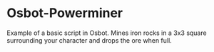 # Osbot-Powerminer

Example of a basic script in Osbot. Mines iron rocks in a 3x3 square surrounding your character and drops the ore when full.
